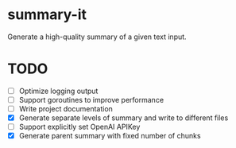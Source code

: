 # summary-it
Generate a high-quality summary of a given text input.

# TODO

- [ ] Optimize logging output
- [ ] Support goroutines to improve performance
- [ ] Write project documentation
- [x] Generate separate levels of summary and write to different files
- [ ] Support explicitly set OpenAI APIKey
- [x] Generate parent summary with fixed number of chunks
